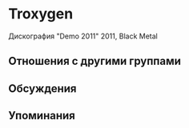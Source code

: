 # Troxygen

Дискография
"Demo 2011" 2011, Black Metal

## Отношения с другими группами


## Обсуждения


## Упоминания


